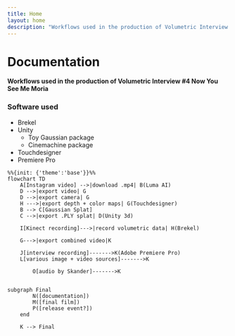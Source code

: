 ```yaml
---
title: Home
layout: home
description: "Workflows used in the production of Volumetric Interview #4 Now You See Me Moria"
---
```


# Documentation
**Workflows used in the production of Volumetric Interview #4 Now You See Me Moria**

### Software used
- Brekel
- Unity
    - Toy Gaussian package
    - Cinemachine package
- Touchdesigner
- Premiere Pro

```mermaid
%%{init: {'theme':'base'}}%%
flowchart TD 
    A[Instagram video] -->|download .mp4| B(Luma AI)
    D -->|export video| G
    D -->|export camera| G
    H --->|export depth + color maps| G(Touchdesigner)
    B --> C[Gaussian Splat]
    C -->|export .PLY splat| D(Unity 3d)

    I[Kinect recording]--->|record volumetric data| H(Brekel)

    G--->|export combined video|K
    
    J[interview recording]------->K(Adobe Premiere Pro)
    L[various image + video sources]------->K 
		
		O[audio by Skander]------->K    
    
    
subgraph Final
        N([documentation])
        M([final film])
        P([release event?])
    end
    
    K --> Final
```